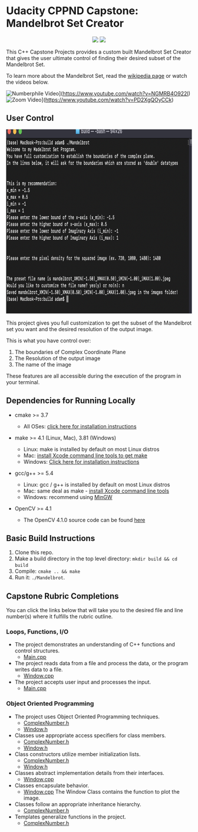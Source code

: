 # Udacity CPPND Capstone: Mandelbrot Set Creator

<p align="center">
 <img src= "https://github.com/Coldestadam/CppND-Mandelbrot-Creator/blob/main/images/mandelbrot_XMIN(-1.50)_XMAX(0.50)_iMIN(-1.00)_iMAX(1.00).jpeg" height=600>
 <img src= "https://github.com/Coldestadam/CppND-Mandelbrot-Creator/blob/main/images/mandelbrot_XMIN(-0.20)_XMAX(0.05)_iMIN(0.75)_iMAX(1.00).jpeg" height=600>
 </p>

This C++ Capstone Projects provides a custom built Mandelbrot Set Creator that gives the user ultimate control of finding their desired subset of the Mandelbrot Set.

To learn more about the Mandelbrot Set, read the [wikipedia page](https://en.wikipedia.org/wiki/Mandelbrot_set) or watch the videos below.

![Numberphile Video](https://img.youtube.com/vi/NGMRB4O922I/0.jpg)](https://www.youtube.com/watch?v=NGMRB4O922I)
![Zoom Video](https://img.youtube.com/vi/PD2XgQOyCCk/0.jpg)](https://www.youtube.com/watch?v=PD2XgQOyCCk)

## User Control

<p align="center">
<img src= "https://github.com/Coldestadam/CppND-Mandelbrot-Creator/blob/main/images/Screen%20Shot%202021-01-14%20at%204.28.31%20PM.png" height=500>
</p>

This project gives you full customization to get the subset of the Mandelbrot set you want and the desired resolution of the output image.

This is what you have control over:

1. The boundaries of Complex Coordinate Plane
2. The Resolution of the output image
3. The name of the image

These features are all accessible during the execution of the program in your terminal.

## Dependencies for Running Locally
* cmake >= 3.7
  * All OSes: [click here for installation instructions](https://cmake.org/install/)
* make >= 4.1 (Linux, Mac), 3.81 (Windows)
  * Linux: make is installed by default on most Linux distros
  * Mac: [install Xcode command line tools to get make](https://developer.apple.com/xcode/features/)
  * Windows: [Click here for installation instructions](http://gnuwin32.sourceforge.net/packages/make.htm)
* gcc/g++ >= 5.4
  * Linux: gcc / g++ is installed by default on most Linux distros
  * Mac: same deal as make - [install Xcode command line tools](https://developer.apple.com/xcode/features/)
  * Windows: recommend using [MinGW](http://www.mingw.org/)
  
* OpenCV >= 4.1
  * The OpenCV 4.1.0 source code can be found [here](https://github.com/opencv/opencv/tree/4.1.0)

## Basic Build Instructions

1. Clone this repo.
2. Make a build directory in the top level directory: `mkdir build && cd build`
3. Compile: `cmake .. && make`
4. Run it: `./Mandelbrot`.

## Capstone Rubric Completions
You can click the links below that will take you to the desired file and line number(s) where it fulfills the rubric outline.

### Loops, Functions, I/O
* The project demonstrates an understanding of C++ functions and control structures.
  * [Main.cpp](https://github.com/Coldestadam/CppND-Mandelbrot-Creator/blob/main/src/main.cpp#L29-L82)
* The project reads data from a file and process the data, or the program writes data to a file.
  * [Window.cpp](https://github.com/Coldestadam/CppND-Mandelbrot-Creator/blob/main/src/Window.cpp#L20-L69)
* The project accepts user input and processes the input.
  * [Main.cpp](https://github.com/Coldestadam/CppND-Mandelbrot-Creator/blob/main/src/main.cpp#L46-L75)

### Object Oriented Programming
* The project uses Object Oriented Programming techniques.
  * [ComplexNumber.h](https://github.com/Coldestadam/CppND-Mandelbrot-Creator/blob/main/src/ComplexNumber.h#L15-60)
  * [Window.h](https://github.com/Coldestadam/CppND-Mandelbrot-Creator/blob/main/src/Window.h#L16-30)
* Classes use appropriate access specifiers for class members.
  * [ComplexNumber.h](https://github.com/Coldestadam/CppND-Mandelbrot-Creator/blob/main/src/ComplexNumber.h#L16-56)
  * [Window.h](https://github.com/Coldestadam/CppND-Mandelbrot-Creator/blob/main/src/Window.h#L17-25)
* Class constructors utilize member initialization lists.
  * [ComplexNumber.h](https://github.com/Coldestadam/CppND-Mandelbrot-Creator/blob/main/src/ComplexNumber.h#L44)
  * [Window.h](https://github.com/Coldestadam/CppND-Mandelbrot-Creator/blob/main/src/Window.h#L19)
* Classes abstract implementation details from their interfaces.
  * [Window.cpp](https://github.com/Coldestadam/CppND-Mandelbrot-Creator/blob/main/src/Window.cpp#L12-L19)
* Classes encapsulate behavior.
  * [Window.cpp](https://github.com/Coldestadam/CppND-Mandelbrot-Creator/blob/main/src/Window.cpp#L20-L69) The Window Class contains the function to plot the image.
* Classes follow an appropriate inheritance hierarchy.
  * [ComplexNumber.h](https://github.com/Coldestadam/CppND-Mandelbrot-Creator/blob/main/src/ComplexNumber.h#L15)
* Templates generalize functions in the project.
  * [ComplexNumber.h](https://github.com/Coldestadam/CppND-Mandelbrot-Creator/blob/main/src/ComplexNumber.h#L14-15)
